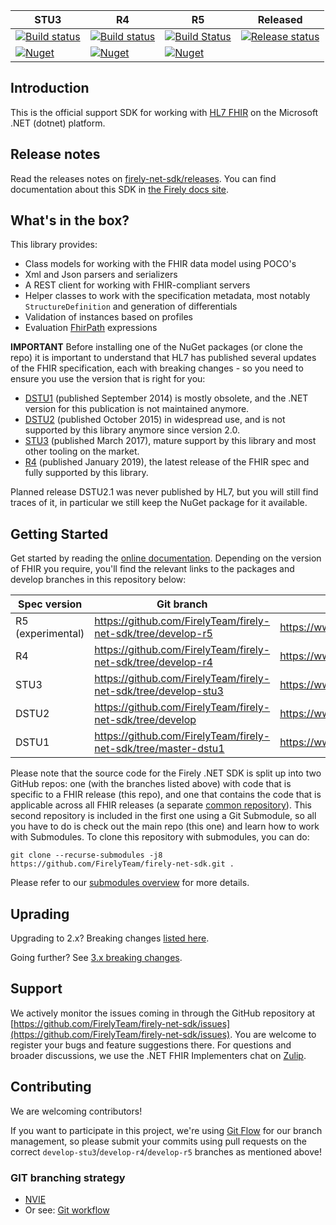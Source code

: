 |STU3|R4|R5|Released|
|---|---|---|---|
|[![Build status](https://dev.azure.com/firely/firely-net-sdk/_apis/build/status/Continuous%20Build?branchName=develop-stu3)](https://dev.azure.com/firely/firely-net-sdk/_build?view=buildsHistory&definitionId=14)|[![Build status](https://dev.azure.com/firely/firely-net-sdk/_apis/build/status/Continuous%20Build?branchName=develop-r4)](https://dev.azure.com/firely/firely-net-sdk/_build?view=buildsHistory&definitionId=14)|[![Build Status](https://dev.azure.com/firely/firely-net-sdk/_apis/build/status/FirelyTeam.firely-net-sdk?branchName=develop-r5)](https://dev.azure.com/firely/firely-net-sdk/_build/latest?definitionId=84&branchName=develop-r5)|[![Release status](https://vsrm.dev.azure.com/firely/_apis/public/Release/badge/d27985be-1c61-41fd-82e7-23e7a2f06dc3/1/2)](https://dev.azure.com/firely/firely-net-sdk/_releaseDefinition?definitionId=1&_a=definition-pipeline)|
| [![Nuget](https://img.shields.io/nuget/dt/Hl7.Fhir.STU3)](https://www.nuget.org/packages/Hl7.Fhir.STU3) |[![Nuget](https://img.shields.io/nuget/dt/Hl7.Fhir.R4)](https://www.nuget.org/packages/Hl7.Fhir.R4) | [![Nuget](https://img.shields.io/nuget/dt/Hl7.Fhir.R5)](https://www.nuget.org/packages/Hl7.Fhir.R5) |

## Introduction ##
This is the official support SDK for working with [HL7 FHIR][fhir-spec] on the Microsoft .NET (dotnet) platform.

## Release notes ##
Read the releases notes on [firely-net-sdk/releases](https://github.com/FirelyTeam/firely-net-sdk/releases). You can find documentation about this SDK in [the Firely docs site][netsdk-docu].

## What's in the box?
This library provides:
* Class models for working with the FHIR data model using POCO's
* Xml and Json parsers and serializers
* A REST client for working with FHIR-compliant servers
* Helper classes to work with the specification metadata, most notably `StructureDefinition` and generation of differentials
* Validation of instances based on profiles
* Evaluation [FhirPath][fhirpath-spec] expressions

**IMPORTANT**
Before installing one of the NuGet packages (or clone the repo) it is important to understand that HL7 has published several updates of the FHIR specification, each with breaking changes - so you need to ensure you use the version that is right for you:

* [DSTU1][dstu1-spec] (published September 2014) is mostly obsolete, and the .NET version for this publication is not maintained anymore.
* [DSTU2][dstu2-spec] (published October 2015) in widespread use, and is not supported by this library anymore since version 2.0.
* [STU3][stu3-spec] (published March 2017), mature support by this library and most other tooling on the market.
* [R4][r4-spec] (published January 2019), the latest release of the FHIR spec and fully supported by this library.

Planned release DSTU2.1 was never published by HL7, but you will still find traces of it, in particular we still keep the NuGet package for it available.

## Getting Started ##
Get started by reading the [online documentation][netsdk-docu]. Depending on the version of FHIR you require, you'll find the relevant links to the packages
and develop branches in this repository below:

|Spec version|Git branch|Core NuGet|
|---|---|---|
|R5 (experimental)| https://github.com/FirelyTeam/firely-net-sdk/tree/develop-r5 | https://www.nuget.org/packages/Hl7.Fhir.R5 |
|R4| https://github.com/FirelyTeam/firely-net-sdk/tree/develop-r4 | https://www.nuget.org/packages/Hl7.Fhir.R4 | 
|STU3| https://github.com/FirelyTeam/firely-net-sdk/tree/develop-stu3 | https://www.nuget.org/packages/Hl7.Fhir.STU3 | 
|DSTU2| https://github.com/FirelyTeam/firely-net-sdk/tree/develop | https://www.nuget.org/packages/Hl7.Fhir.DSTU2 | 
|DSTU1| https://github.com/FirelyTeam/firely-net-sdk/tree/master-dstu1 | https://www.nuget.org/packages/Hl7.Fhir.DSTU | 

Please note that the source code for the Firely .NET SDK is split up into two GitHub repos: one (with the branches listed above) with code that is specific to a FHIR release (this repo), and one that contains the code that is applicable across all FHIR releases (a separate [common repository][common-repo]).  This second repository is included in the first one using a Git Submodule, so all you have to do is check out the main repo (this one) and learn how to work with Submodules. To clone this repository with submodules, you can do:

    git clone --recurse-submodules -j8 https://github.com/FirelyTeam/firely-net-sdk.git .
    
Please refer to our [submodules overview](https://github.com/FirelyTeam/firely-net-sdk/wiki/Clone-this-repository-with-submodule-common) for more details.

## Uprading
Upgrading to 2.x? Breaking changes [listed here](https://github.com/FirelyTeam/firely-net-sdk/wiki/Breaking-changes-in-2.0).

Going further? See [3.x breaking changes](https://github.com/FirelyTeam/firely-net-sdk/wiki/Breaking-changes-in-3.0).

## Support 
We actively monitor the issues coming in through the GitHub repository at [https://github.com/FirelyTeam/firely-net-sdk/issues](https://github.com/FirelyTeam/firely-net-sdk/issues). You are welcome to register your bugs and feature suggestions there. For questions and broader discussions, we use the .NET FHIR Implementers chat on [Zulip][netsdk-zulip].

## Contributing ##
We are welcoming contributors!

If you want to participate in this project, we're using [Git Flow][nvie] for our branch management, so please submit your commits using pull requests on the correct `develop-stu3`/`develop-r4`/`develop-r5` branches as mentioned above! 

[common-repo]: https://github.com/FirelyTeam/firely-net-common
[netsdk-docu]: https://docs.fire.ly/projects/Firely-NET-SDK/
[netsdk-zulip]: https://chat.fhir.org/#narrow/stream/dotnet
[nvie]: http://nvie.com/posts/a-successful-git-branching-model/
[fhir-spec]: http://www.hl7.org/fhir
[dstu1-spec]: http://hl7.org/fhir/DSTU1/index.html
[dstu2-spec]: http://hl7.org/fhir/DSTU2/index.html
[stu3-spec]: http://www.hl7.org/fhir/stu3
[r4-spec]: http://hl7.org/fhir/index.html
[fhirpath-spec]: http://hl7.org/fhirpath/

### GIT branching strategy 
- [NVIE](http://nvie.com/posts/a-successful-git-branching-model/)
- Or see: [Git workflow](https://www.atlassian.com/git/workflows#!workflow-gitflow)
